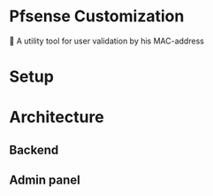 # Pfsense Customization 
🔐 A utility tool for user validation by his MAC-address 

# Setup

# Architecture

## Backend

## Admin panel
 
